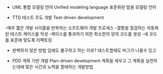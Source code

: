 * UML
통합 모델링 언어
Unified modeling language
표준화된 범용 모델링 언어


* TTD
테스트 주도 개발
Test-driven development

-매우 짧은 개발 사이클을 반복하는 소프트웨어 개발 프로세스
-결함을 점검하는 자동화된 테스트 케이스를 작성
-케이스를 통과하기 위한 최소한의 양의 코드를 생성
-새 코드를 표준에 맞도록 리팩토링

* 완벽하지 않은 방법 임에도 불구하고 하는 이유?
테스트할때도 버그가 나올수 있고 



* PDD
계획 기반 개발
Plan-driven development
계획을 세우고 그 계획을 실천하는데에 많은 시간과 노력을 할애하는 개발방법

